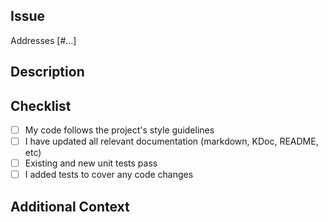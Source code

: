 <!-- 
Please include the issue number in the PR title.
Example: [#123] Add new feature for user authentication 
-->

## Issue
<!-- Link the issue associated with this PR -->
Addresses [#...]

## Description
<!-- Briefly describe the changes introduced by this PR -->

## Checklist
- [ ] My code follows the project's style guidelines
- [ ] I have updated all relevant documentation (markdown, KDoc, README, etc)
- [ ] Existing and new unit tests pass
- [ ] I added tests to cover any code changes

## Additional Context
<!-- Add any other context or screenshots about the PR -->